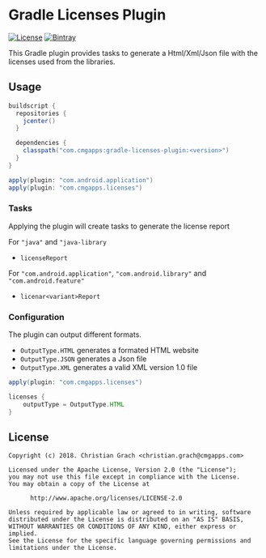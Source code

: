 # Gradle Licenses Plugin

[![License](https://img.shields.io/badge/license-Apache%202.0-brightgreen.svg)](http://www.apache.org/licenses/LICENSE-2.0)
[![Bintray](https://img.shields.io/bintray/v/chrimaeon/maven/com.cmgapps:gradle-licenses-plugin.svg)](https://bintray.com/chrimaeon/maven/com.cmgapps:gradle-licenses-plugin)

This Gradle plugin provides tasks to generate a Html/Xml/Json file with the licenses used from the libraries.

## Usage

```groovy
buildscript {
  repositories {
    jcenter()
  }

  dependencies {
    classpath("com.cmgapps:gradle-licenses-plugin:<version>")
  }
}

apply(plugin: "com.android.application")
apply(plugin: "com.cmgapps.licenses")
```
### Tasks

Applying the plugin will create tasks to generate the license report

For `"java"` and `"java-library`
*  `licenseReport`

For `"com.android.application"`, `"com.android.library"` and `"com.android.feature"`
* `licenar<variant>Report`

### Configuration

The plugin can output different formats.

* `OutputType.HTML`
    generates a formated HTML website
* `OutputType.JSON`
    generates a Json file
* `OutputType.XML`
    generates a valid XML version 1.0 file

```groovy
apply(plugin: "com.cmgapps.licenses")

licenses {
    outputType = OutputType.HTML
}
```

## License

```text
Copyright (c) 2018. Christian Grach <christian.grach@cmgapps.com>

Licensed under the Apache License, Version 2.0 (the "License");
you may not use this file except in compliance with the License.
You may obtain a copy of the License at

      http://www.apache.org/licenses/LICENSE-2.0

Unless required by applicable law or agreed to in writing, software
distributed under the License is distributed on an "AS IS" BASIS,
WITHOUT WARRANTIES OR CONDITIONS OF ANY KIND, either express or implied.
See the License for the specific language governing permissions and
limitations under the License.
```

